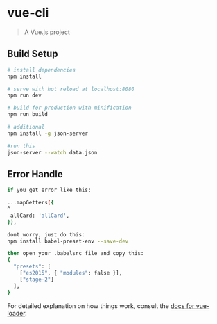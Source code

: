 # vue-cli

> A Vue.js project

## Build Setup

``` bash
# install dependencies
npm install

# serve with hot reload at localhost:8080
npm run dev

# build for production with minification
npm run build

# additional
npm install -g json-server

#run this
json-server --watch data.json
```

## Error Handle
``` bash
if you get error like this:

...mapGetters({
^
 allCard: 'allCard',
}),

dont worry, just do this:
npm install babel-preset-env --save-dev

then open your .babelsrc file and copy this:
{
  "presets": [
    ["es2015", { "modules": false }],
    ["stage-2"]
  ], 
}
```

For detailed explanation on how things work, consult the [docs for vue-loader](http://vuejs.github.io/vue-loader).
